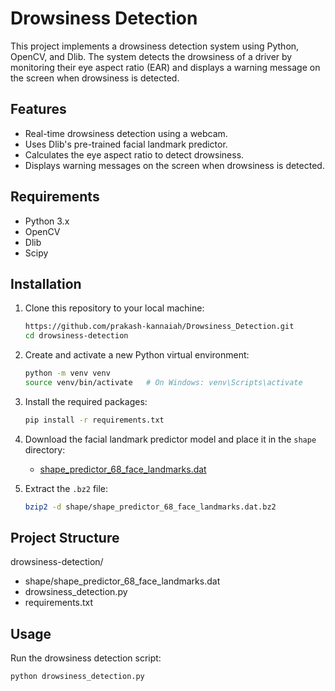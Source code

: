 # Drowsiness Detection

This project implements a drowsiness detection system using Python, OpenCV, and Dlib. The system detects the drowsiness of a driver by monitoring their eye aspect ratio (EAR) and displays a warning message on the screen when drowsiness is detected.

## Features

- Real-time drowsiness detection using a webcam.
- Uses Dlib's pre-trained facial landmark predictor.
- Calculates the eye aspect ratio to detect drowsiness.
- Displays warning messages on the screen when drowsiness is detected.

## Requirements

- Python 3.x
- OpenCV
- Dlib
- Scipy

## Installation

1. Clone this repository to your local machine:

    ```bash
    https://github.com/prakash-kannaiah/Drowsiness_Detection.git
    cd drowsiness-detection
    ```

2. Create and activate a new Python virtual environment:

    ```bash
    python -m venv venv
    source venv/bin/activate   # On Windows: venv\Scripts\activate
    ```

3. Install the required packages:

    ```bash
    pip install -r requirements.txt
    ```

4. Download the facial landmark predictor model and place it in the `shape` directory:

    - [shape_predictor_68_face_landmarks.dat](http://dlib.net/files/shape_predictor_68_face_landmarks.dat.bz2)

5. Extract the `.bz2` file:

    ```bash
    bzip2 -d shape/shape_predictor_68_face_landmarks.dat.bz2
    ```

## Project Structure

drowsiness-detection/
- shape/shape_predictor_68_face_landmarks.dat
- drowsiness_detection.py
- requirements.txt

## Usage

Run the drowsiness detection script:

```bash
python drowsiness_detection.py
